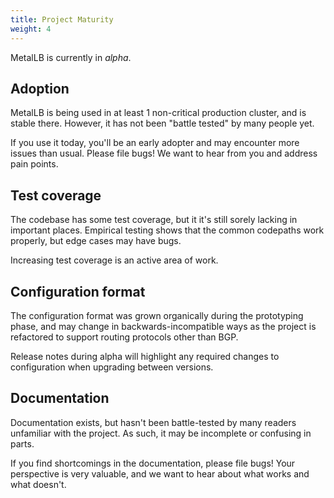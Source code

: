 ```yaml
---
title: Project Maturity
weight: 4
---
```


MetalLB is currently in *alpha*.

## Adoption

MetalLB is being used in at least 1 non-critical production cluster,
and is stable there. However, it has not been "battle tested" by many
people yet.

If you use it today, you'll be an early adopter and may encounter more
issues than usual. Please file bugs! We want to hear from you and
address pain points.

## Test coverage

The codebase has some test coverage, but it it's still sorely lacking
in important places. Empirical testing shows that the common codepaths
work properly, but edge cases may have bugs.

Increasing test coverage is an active area of work.

## Configuration format

The configuration format was grown organically during the prototyping
phase, and may change in backwards-incompatible ways as the project is
refactored to support routing protocols other than BGP.

Release notes during alpha will highlight any required changes to
configuration when upgrading between versions.

## Documentation

Documentation exists, but hasn't been battle-tested by many readers
unfamiliar with the project. As such, it may be incomplete or
confusing in parts.

If you find shortcomings in the documentation, please file bugs! Your
perspective is very valuable, and we want to hear about what works and
what doesn't.
